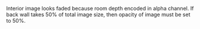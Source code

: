 Interior image looks faded because room depth encoded in alpha channel. If back wall takes 50% of total image size, then opacity of image must be set to 50%.
